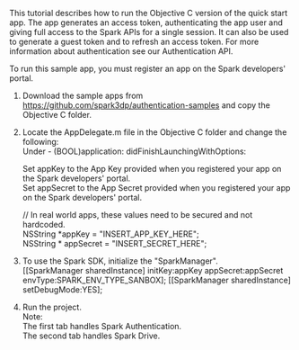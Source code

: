 This tutorial describes how to run the Objective C version of the quick start app.
The app generates an access token, authenticating the app user and giving full access to the Spark APIs for a single session.
It can also be used to generate a guest token and to refresh an access token. 
For more information about authentication see our Authentication API.

To run this sample app, you must register an app on the Spark developers' portal.

1. Download the sample apps from https://github.com/spark3dp/authentication-samples and copy the Objective C folder. 

2. Locate the AppDelegate.m file in the Objective C folder and change the following:<br>
    Under - (BOOL)application: didFinishLaunchingWithOptions:

	Set appKey to the App Key provided when you registered your app on the Spark developers' portal.<br>
	Set appSecret to the App Secret provided when you registered your app on the Spark developers' portal.
	
	// In real world apps, these values need to be secured and not hardcoded.<Br>
	NSString *appKey = "INSERT_APP_KEY_HERE";<br>
	NSString * appSecret = "INSERT_SECRET_HERE";

3.  To use the Spark SDK, initialize the "SparkManager".<br>
    [[SparkManager sharedInstance] initKey:appKey appSecret:appSecret envType:SPARK_ENV_TYPE_SANBOX];
    [[SparkManager sharedInstance] setDebugMode:YES];

4. Run the project.<br>
Note:<br>
The first tab handles Spark Authentication.<br>
The second tab handles Spark Drive.
